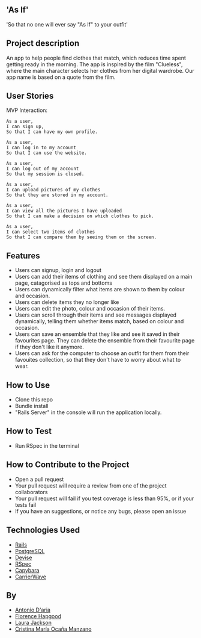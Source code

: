 'As If'
------

'So that no one will ever say "As If" to your outfit'

Project description 
------

An app to help people find clothes that match, which reduces time spent getting ready in the morning. The app is inspired by the film "Clueless", where the main character selects her clothes from her digital wardrobe. Our app name is based on a quote from the film.

User Stories
------

MVP Interaction:
```
As a user,
I can sign up,
So that I can have my own profile.

As a user,
I can log in to my account
So that I can use the website.

As a user,
I can log out of my account
So that my session is closed.

As a user,
I can upload pictures of my clothes
So that they are stored in my account.

As a user,
I can view all the pictures I have uploaded
So that I can make a decision on which clothes to pick.

As a user,
I can select two items of clothes
So that I can compare them by seeing them on the screen.
```

Features
------
- Users can signup, login and logout
- Users can add their items of clothing and see them displayed on a main page, catagorised as tops and bottoms
- Users can dynamically filter what items are shown to them by colour and occasion.  
- Users can delete items they no longer like
- Users can edit the photo, colour and occasion of their items. 
- Users can scroll through their items and see messages displayed dynamically, telling them whether items match, based on colour and occasion. 
- Users can save an ensemble that they like and see it saved in their favourites page. They can delete the ensemble from their favourite page if they don't like it anymore. 
- Users can ask for the computer to choose an outfit for them from their favouites collection, so that they don't have to worry about what to wear.


How to Use
--------
- Clone this repo
- Bundle install
- "Rails Server" in the console will run the application locally.

How to Test
-------
- Run RSpec in the terminal


How to Contribute to the Project
-------
- Open a pull request 
- Your pull request will require a review from one of the project collaborators 
- Your pull request will fail if you test coverage is less than 95%, or if your tests fail
- If you have an suggestions, or notice any bugs, please open an issue

Technologies Used 
------

- [Rails](https://rubyonrails.org/)
- [PostgreSQL](https://www.postgresql.org/)
- [Devise](https://github.com/plataformatec/devise)
- [RSpec](http://rspec.info/)
- [Capybara](https://github.com/teamcapybara/capybara)
- [CarrierWave](https://github.com/carrierwaveuploader/carrierwave)

By
---
- [Antonio D'aria](https://github.com/AntonioDaria)
- [Florence Hapgood](https://github.com/FlorenceHapgood)
- [Laura Jackson](https://github.com/ShinyVerse)
- [Cristina María Ocaña Manzano](https://github.com/cristinaocanamanzano)


